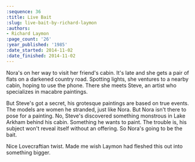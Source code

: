 ```yaml
---
:sequence: 36
:title: Live Bait
:slug: live-bait-by-richard-laymon
:authors:
- Richard Laymon
:page_count: '26'
:year_published: '1985'
:date_started: 2014-11-02
:date_finished: 2014-11-02
---
```

Nora's on her way to visit her friend's cabin. It's late and she gets a pair of flats on a darkened country road. Spotting lights, she ventures to a nearby cabin, hoping to use the phone. There she meets Steve, an artist who specializes in macabre paintings.

But Steve's got a secret, his grotesque paintings are based on true events. The models are women he stranded, just like Nora. But Nora isn't there to pose for a painting. No, Steve's discovered something monstrous in Lake Arkham behind his cabin. Something he wants to paint. The trouble is, his subject won't reveal itself without an offering. So Nora's going to be the bait.

Nice Lovecraftian twist. Made me wish Laymon had fleshed this out into something bigger.